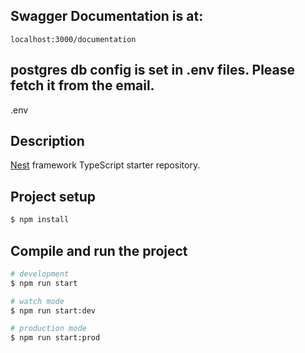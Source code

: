 ## Swagger Documentation is at:
`localhost:3000/documentation`

## postgres db config is set in .env files. Please fetch it from the email.
.env`
`


## Description

[Nest](https://github.com/nestjs/nest) framework TypeScript starter repository.

## Project setup

```bash
$ npm install
```

## Compile and run the project

```bash
# development
$ npm run start

# watch mode
$ npm run start:dev

# production mode
$ npm run start:prod
```


